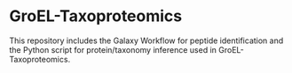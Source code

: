 # GroEL-Taxoproteomics
This repository includes the Galaxy Workflow for peptide identification and the Python script for protein/taxonomy inference used in GroEL-Taxoproteomics.
